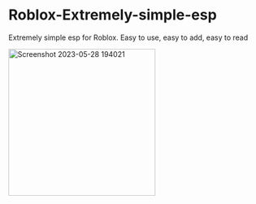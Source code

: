 # Roblox-Extremely-simple-esp
Extremely simple esp for Roblox. Easy to use, easy to add, easy to read

<img width="289" alt="Screenshot 2023-05-28 194021" src="https://github.com/depthso/Roblox-Extremely-simple-esp/assets/86912923/aec12708-b6fe-4fab-a546-a1a98ba28d75">
